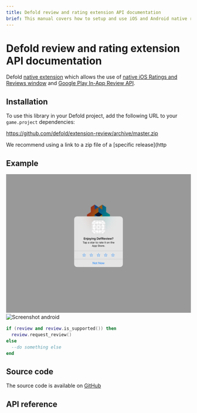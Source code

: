 ```yaml
---
title: Defold review and rating extension API documentation
brief: This manual covers how to setup and use iOS and Android native review and rating popups in Defold.
---
```


# Defold review and rating extension API documentation

Defold [native extension](https://www.defold.com/manuals/extensions/) which allows the use of [native iOS Ratings and Reviews window](https://developer.apple.com/ios/human-interface-guidelines/system-capabilities/ratings-and-reviews/) and [Google Play In-App Review API](https://developer.android.com/guide/playcore/in-app-review).

## Installation
To use this library in your Defold project, add the following URL to your `game.project` dependencies:

https://github.com/defold/extension-review/archive/master.zip

We recommend using a link to a zip file of a [specific release](http

## Example
![screenshot iOS](example_image.png)
![Screenshot android](https://user-images.githubusercontent.com/2209596/95632078-26a1d400-0a85-11eb-8d34-e25ec25d8b29.png)

```lua
if (review and review.is_supported()) then
  review.request_review()
else
  --do something else
end
```


## Source code

The source code is available on [GitHub](https://github.com/defold/extension-review)


## API reference
